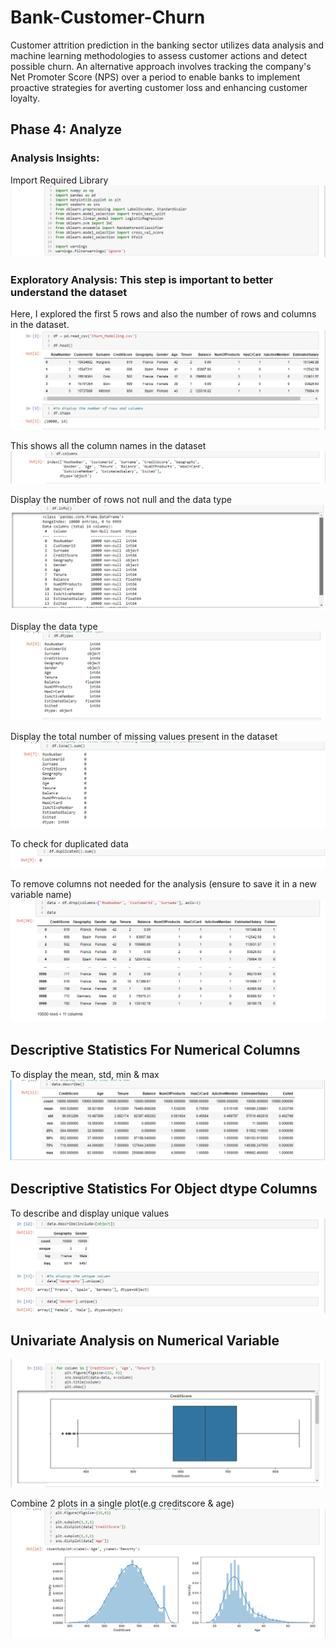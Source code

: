 # Bank-Customer-Churn
Customer attrition prediction in the banking sector utilizes data analysis and machine learning methodologies to assess customer actions and detect possible churn. An alternative approach involves tracking the company's Net Promoter Score (NPS) over a period to enable banks to implement proactive strategies for averting customer loss and enhancing customer loyalty.
## Phase 4: Analyze
### Analysis Insights: 
Import Required Library
<img src="Required Library.PNG">

### Exploratory Analysis: This step is important to better understand the dataset
Here, I explored the first 5 rows and also the number of rows and columns in the dataset.
<img src="Explore dataset.PNG">

This shows all the column names in the dataset
<img src="Column names.PNG">

Display the number of rows not null and the data type
<img src="Rows.PNG">

Display the data type
<img src="Datatypes.PNG">

Display the total number of missing values present in the dataset
<img src="Null data.PNG">

To check for duplicated data
<img src="Duplicates.PNG">

To remove columns not needed for the analysis (ensure to save it in a new variable name)
<img src="Drop.PNG">

## Descriptive Statistics For Numerical Columns
To display the mean, std, min & max
<img src="Descriptive.PNG">

## Descriptive Statistics For Object dtype Columns
To describe and display unique values
<img src="Object.PNG">

## Univariate Analysis on Numerical Variable
<img src="Univariate.PNG">

Combine 2 plots in a single plot(e.g creditscore & age)
<img src="Density.PNG">









